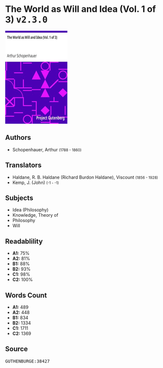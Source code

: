 # The World as Will and Idea (Vol. 1 of 3) <kbd>v2.3.0</kbd>

![](./cover.medium.jpg "")

## Authors


 - Schopenhauer, Arthur <small>(1788 - 1860)</small>

## Translators


 - Haldane, R. B. Haldane (Richard Burdon Haldane), Viscount <small>(1856 - 1928)</small>
 - Kemp, J. (John) <small>(-1 - -1)</small>

## Subjects


 - Idea (Philosophy)
 - Knowledge, Theory of
 - Philosophy
 - Will

## Readablility


 - **A1:** 75%
 - **A2:** 81%
 - **B1:** 88%
 - **B2:** 93%
 - **C1:** 98%
 - **C2:** 100%

## Words Count


 - **A1:** 489
 - **A2:** 448
 - **B1:** 834
 - **B2:** 1334
 - **C1:** 1711
 - **C2:** 1369

## Source


<kbd>GUTHENBURGE:38427</kbd>
